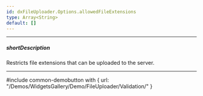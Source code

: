```yaml
---
id: dxFileUploader.Options.allowedFileExtensions
type: Array<String>
default: []
---
```

---
##### shortDescription
Restricts file extensions that can be uploaded to the server.

---
#include common-demobutton with {
    url: "/Demos/WidgetsGallery/Demo/FileUploader/Validation/"
}